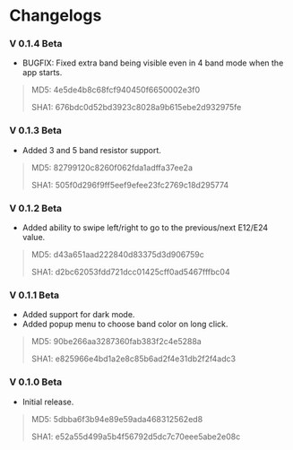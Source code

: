 # Changelogs

### V 0.1.4 Beta
- BUGFIX: Fixed extra band being visible even in 4 band mode when the app starts.

>MD5: 4e5de4b8c68fcf940450f6650002e3f0
>
>SHA1: 676bdc0d52bd3923c8028a9b615ebe2d932975fe


### V 0.1.3 Beta
- Added 3 and 5 band resistor support.

>MD5: 82799120c8260f062fda1adffa37ee2a
>
>SHA1: 505f0d296f9ff5eef9efee23fc2769c18d295774


### V 0.1.2 Beta
- Added ability to swipe left/right to go to the previous/next E12/E24 value.

>MD5: d43a651aad222840d83375d3d906759c
>
>SHA1: d2bc62053fdd721dcc01425cff0ad5467fffbc04


### V 0.1.1 Beta
- Added support for dark mode.
- Added popup menu to choose band color on long click.

>MD5: 90be266aa3287360fab383f2c4e5288a
>
>SHA1: e825966e4bd1a2e8c85b6ad2f4e31db2f2f4adc3


### V 0.1.0 Beta
- Initial release.

>MD5: 5dbba6f3b94e89e59ada468312562ed8
>
>SHA1: e52a55d499a5b4f56792d5dc7c70eee5abe2e08c
